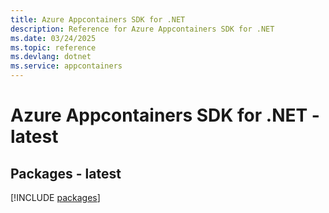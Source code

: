 ```yaml
---
title: Azure Appcontainers SDK for .NET
description: Reference for Azure Appcontainers SDK for .NET
ms.date: 03/24/2025
ms.topic: reference
ms.devlang: dotnet
ms.service: appcontainers
---
```

# Azure Appcontainers SDK for .NET - latest
## Packages - latest
[!INCLUDE [packages](appcontainers-index.md)]
